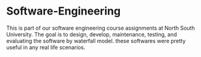 # Software-Engineering

This is part of our software engineering course assignments at North South University. The goal is to design, develop, maintenance, testing, and evaluating the software by waterfall model. these softwares were pretty useful in any real life scenarios. 
